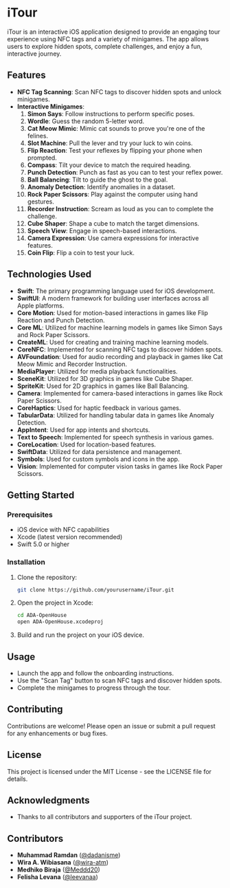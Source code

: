 # iTour

iTour is an interactive iOS application designed to provide an engaging tour experience using NFC tags and a variety of minigames. The app allows users to explore hidden spots, complete challenges, and enjoy a fun, interactive journey.

## Features

- **NFC Tag Scanning**: Scan NFC tags to discover hidden spots and unlock minigames.
- **Interactive Minigames**:
  1.  **Simon Says**: Follow instructions to perform specific poses.
  2.  **Wordle**: Guess the random 5-letter word.
  3.  **Cat Meow Mimic**: Mimic cat sounds to prove you're one of the felines.
  4.  **Slot Machine**: Pull the lever and try your luck to win coins.
  5.  **Flip Reaction**: Test your reflexes by flipping your phone when prompted.
  6.  **Compass**: Tilt your device to match the required heading.
  7.  **Punch Detection**: Punch as fast as you can to test your reflex power.
  8.  **Ball Balancing**: Tilt to guide the ghost to the goal.
  9.  **Anomaly Detection**: Identify anomalies in a dataset.
  10. **Rock Paper Scissors**: Play against the computer using hand gestures.
  11. **Recorder Instruction**: Scream as loud as you can to complete the challenge.
  12. **Cube Shaper**: Shape a cube to match the target dimensions.
  13. **Speech View**: Engage in speech-based interactions.
  14. **Camera Expression**: Use camera expressions for interactive features.
  15. **Coin Flip**: Flip a coin to test your luck.

## Technologies Used

- **Swift**: The primary programming language used for iOS development.
- **SwiftUI**: A modern framework for building user interfaces across all Apple platforms.
- **Core Motion**: Used for motion-based interactions in games like Flip Reaction and Punch Detection.
- **Core ML**: Utilized for machine learning models in games like Simon Says and Rock Paper Scissors.
- **CreateML**: Used for creating and training machine learning models.
- **CoreNFC**: Implemented for scanning NFC tags to discover hidden spots.
- **AVFoundation**: Used for audio recording and playback in games like Cat Meow Mimic and Recorder Instruction.
- **MediaPlayer**: Utilized for media playback functionalities.
- **SceneKit**: Utilized for 3D graphics in games like Cube Shaper.
- **SpriteKit**: Used for 2D graphics in games like Ball Balancing.
- **Camera**: Implemented for camera-based interactions in games like Rock Paper Scissors.
- **CoreHaptics**: Used for haptic feedback in various games.
- **TabularData**: Utilized for handling tabular data in games like Anomaly Detection.
- **AppIntent**: Used for app intents and shortcuts.
- **Text to Speech**: Implemented for speech synthesis in various games.
- **CoreLocation**: Used for location-based features.
- **SwiftData**: Utilized for data persistence and management.
- **Symbols**: Used for custom symbols and icons in the app.
- **Vision**: Implemented for computer vision tasks in games like Rock Paper Scissors.

## Getting Started

### Prerequisites

- iOS device with NFC capabilities
- Xcode (latest version recommended)
- Swift 5.0 or higher

### Installation

1. Clone the repository:

   ```bash
   git clone https://github.com/yourusername/iTour.git
   ```

2. Open the project in Xcode:

   ```bash
   cd ADA-OpenHouse
   open ADA-OpenHouse.xcodeproj
   ```

3. Build and run the project on your iOS device.

## Usage

- Launch the app and follow the onboarding instructions.
- Use the "Scan Tag" button to scan NFC tags and discover hidden spots.
- Complete the minigames to progress through the tour.

## Contributing

Contributions are welcome! Please open an issue or submit a pull request for any enhancements or bug fixes.

## License

This project is licensed under the MIT License - see the LICENSE file for details.

## Acknowledgments

- Thanks to all contributors and supporters of the iTour project.

## Contributors

- **Muhammad Ramdan** ([@dadanisme](https://github.com/dadanisme))
- **Wira A. Wibiasana** ([@wira-atm](https://github.com/wira-atm))
- **Medhiko Biraja** ([@Meddd20](https://github.com/Meddd20))
- **Felisha Levana** ([@leevanaa](https://github.com/leevanaa))
